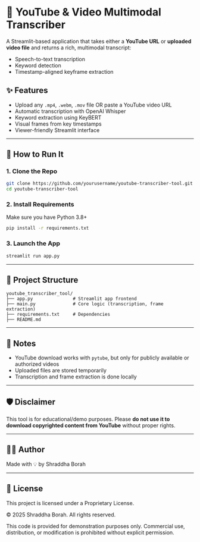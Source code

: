 # 🎥 YouTube & Video Multimodal Transcriber

A Streamlit-based application that takes either a **YouTube URL** or **uploaded video file** and returns a rich, multimodal transcript:
- Speech-to-text transcription
- Keyword detection
- Timestamp-aligned keyframe extraction

## ✨ Features
- Upload any `.mp4`, `.webm`, `.mov` file OR paste a YouTube video URL
- Automatic transcription with OpenAI Whisper
- Keyword extraction using KeyBERT
- Visual frames from key timestamps
- Viewer-friendly Streamlit interface

---

## 🚀 How to Run It

### 1. Clone the Repo
```bash
git clone https://github.com/yourusername/youtube-transcriber-tool.git
cd youtube-transcriber-tool
```

### 2. Install Requirements
Make sure you have Python 3.8+
```bash
pip install -r requirements.txt
```

### 3. Launch the App
```bash
streamlit run app.py
```

---

## 📁 Project Structure
```
youtube_transcriber_tool/
├── app.py               # Streamlit app frontend
├── main.py              # Core logic (transcription, frame extraction)
├── requirements.txt     # Dependencies
├── README.md
```

---

## 📌 Notes
- YouTube download works with `pytube`, but only for publicly available or authorized videos
- Uploaded files are stored temporarily
- Transcription and frame extraction is done locally

---

## 🛡️ Disclaimer
This tool is for educational/demo purposes. Please **do not use it to download copyrighted content from YouTube** without proper rights.

---

## 👨‍💻 Author
Made with 💡 by Shraddha Borah

---

## 📜 License

This project is licensed under a Proprietary License.

© 2025 Shraddha Borah. All rights reserved.

This code is provided for demonstration purposes only. Commercial use, distribution, or modification is prohibited without explicit permission.
